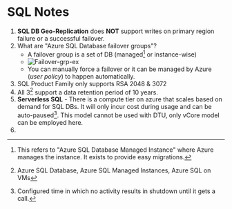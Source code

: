 # SQL Notes

1. **SQL DB Geo-Replication** does **NOT** support writes on primary region failure or a successful failover. 
2. What are "Azure SQL Database failover groups"?
	+ A failover group is a set of DB (managed[^1] or instance-wise)
	+ ![Failover-grp-ex](https://media.tutorialsdojo.com/azure-sql-failover-group.png)
	+ You can manually force a failover or it can be managed by Azure (*user policy*) to happen automatically.
3. SQL Product Family only supports RSA 2048 & 3072
4. All 3[^2] support a data retention period of 10 years.
5. **Serverless SQL** - There is a compute tier on azure that scales based on demand for SQL DBs. It will only incur cost during usage and can be auto-paused[^3]. This model cannot be used with DTU, only vCore model can be employed here.
6. 




[^1]: This refers to "Azure SQL Database Managed Instance" where Azure manages the instance. It exists to provide easy migrations.
[^2]: Azure SQL Database, Azure SQL Managed Instances, Azure SQL on VMs
[^3]: Configured time in which no activity results in shutdown until it gets a call.